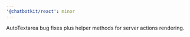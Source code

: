 ```yaml
---
'@chatbotkit/react': minor
---
```


AutoTextarea bug fixes plus helper methods for server actions rendering.
